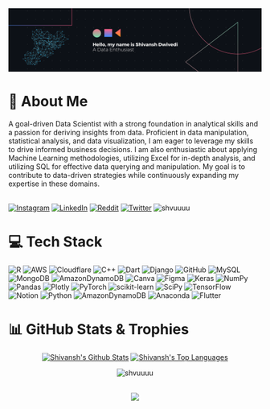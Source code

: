 <img src="https://github.com/shvuuuu/shvuuuu/blob/main/banner.png">

# 💫 About Me
<div>
A goal-driven Data Scientist with a strong foundation in analytical skills and a passion for deriving insights from data. Proficient in data manipulation, statistical analysis, and data visualization, I am eager to leverage my skills to drive informed business decisions. I am also enthusiastic about applying Machine Learning methodologies, utilizing Excel for in-depth analysis, and utilizing SQL for effective data querying and manipulation. My goal is to contribute to data-driven strategies while continuously expanding my expertise in these domains.
</div>
<br>

[![Instagram](https://img.shields.io/badge/Instagram-%23E4405F.svg?logo=Instagram&logoColor=white)](https://instagram.com/shivanshxx._) [![LinkedIn](https://img.shields.io/badge/LinkedIn-%230077B5.svg?logo=linkedin&logoColor=white)](https://linkedin.com/in/shvuuuu) [![Reddit](https://img.shields.io/badge/Reddit-%23FF4500.svg?logo=Reddit&logoColor=white)](https://reddit.com/user/shvuuuu) [![Twitter](https://img.shields.io/badge/Twitter-%231DA1F2.svg?logo=Twitter&logoColor=white)](https://twitter.com/shvuuuu)  <img src="https://komarev.com/ghpvc/?username=shvuuuu&label=Profile%20views&color=0e75b6&style=flat" alt="shvuuuu"/>


# 💻 Tech Stack

![R](https://img.shields.io/badge/r-%23276DC3.svg?style=for-the-badge&logo=r&logoColor=white) ![AWS](https://img.shields.io/badge/AWS-%23FF9900.svg?style=for-the-badge&logo=amazon-aws&logoColor=white) ![Cloudflare](https://img.shields.io/badge/Cloudflare-F38020?style=for-the-badge&logo=Cloudflare&logoColor=white) ![C++](https://img.shields.io/badge/c++-%2300599C.svg?style=for-the-badge&logo=c%2B%2B&logoColor=white) ![Dart](https://img.shields.io/badge/dart-%230175C2.svg?style=for-the-badge&logo=dart&logoColor=white) ![Django](https://img.shields.io/badge/django-%23092E20.svg?style=for-the-badge&logo=django&logoColor=white) ![GitHub](https://img.shields.io/badge/GitHub-%23121011.svg?style=for-the-badge&logo=github&logoColor=white) ![MySQL](https://img.shields.io/badge/mysql-%2300f.svg?style=for-the-badge&logo=mysql&logoColor=white) ![MongoDB](https://img.shields.io/badge/MongoDB-%234ea94b.svg?style=for-the-badge&logo=mongodb&logoColor=white) ![AmazonDynamoDB](https://img.shields.io/badge/Amazon%20DynamoDB-4053D6?style=for-the-badge&logo=Amazon%20DynamoDB&logoColor=white) ![Canva](https://img.shields.io/badge/Canva-%2300C4CC.svg?style=for-the-badge&logo=Canva&logoColor=white) 	![Figma](https://img.shields.io/badge/figma-%23F24E1E.svg?style=for-the-badge&logo=figma&logoColor=white) ![Keras](https://img.shields.io/badge/Keras-%23D00000.svg?style=for-the-badge&logo=Keras&logoColor=white) ![NumPy](https://img.shields.io/badge/numpy-%23013243.svg?style=for-the-badge&logo=numpy&logoColor=white) ![Pandas](https://img.shields.io/badge/pandas-%23150458.svg?style=for-the-badge&logo=pandas&logoColor=white) ![Plotly](https://img.shields.io/badge/Plotly-%233F4F75.svg?style=for-the-badge&logo=plotly&logoColor=white) ![PyTorch](https://img.shields.io/badge/PyTorch-%23EE4C2C.svg?style=for-the-badge&logo=PyTorch&logoColor=white) ![scikit-learn](https://img.shields.io/badge/scikit--learn-%23F7931E.svg?style=for-the-badge&logo=scikit-learn&logoColor=white) ![SciPy](https://img.shields.io/badge/SciPy-%230C55A5.svg?style=for-the-badge&logo=scipy&logoColor=%white) ![TensorFlow](https://img.shields.io/badge/TensorFlow-%23FF6F00.svg?style=for-the-badge&logo=TensorFlow&logoColor=white) ![Notion](https://img.shields.io/badge/Notion-%23000000.svg?style=for-the-badge&logo=notion&logoColor=white) ![Python](https://img.shields.io/badge/python-3670A0?style=for-the-badge&logo=python&logoColor=ffdd54) ![AmazonDynamoDB](https://img.shields.io/badge/Amazon%20DynamoDB-4053D6?style=for-the-badge&logo=Amazon%20DynamoDB&logoColor=white) ![Anaconda](https://img.shields.io/badge/Anaconda-%2344A833.svg?style=for-the-badge&logo=anaconda&logoColor=white) ![Flutter](https://img.shields.io/badge/Flutter-%2302569B.svg?style=for-the-badge&logo=Flutter&logoColor=white)

# 📊 GitHub Stats & Trophies
<div align="center">
    <a href="#"><img alt="Shivansh's Github Stats" src="https://github-readme-stats.vercel.app/api?username=shvuuuu&show_icons=true&include_all_commits=true&count_private=flase&theme=react&hide_border=true&bg_color=0D1117&title_color=5ce1e6&icon_color=5ce1e6" height="200"/></a>
    <a href="#"><img alt="Shivansh's Top Languages" src="https://github-readme-stats.vercel.app/api/top-langs/?username=shvuuuu&langs_count=10&layout=compact&theme=react&hide_border=true&bg_color=0D1117&title_color=5ce1e6&icon_color=5ce1e6" height="200"/></a>
   <p align="center"> <img src="https://komarev.com/ghpvc/?username=shvuuuu&label=Profile%20views&color=0e75b6&style=flat" alt="shvuuuu" /> </p>
</div>
<br>
<div align="center">
  <img src="https://github-profile-trophy.vercel.app/?username=shvuuuu&column=7&theme=darkhub&no-frame=true&no-bg=false&margin-w=4" />
</div>
